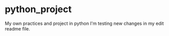 # python_project
My own practices and project in python 
I'm testing new changes in my edit readme file.
